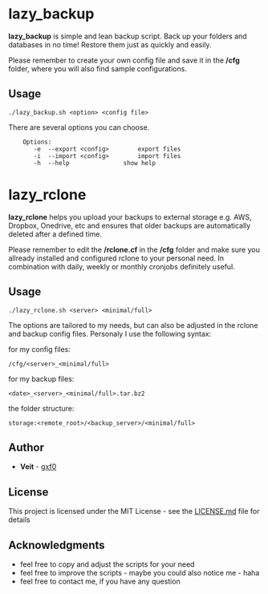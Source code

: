 # lazy_backup

<b>lazy_backup</b> is simple and lean backup script.
Back up your folders and databases in no time! Restore them just as quickly and easily.

Please remember to create your own config file and save it in the <b>/cfg</b> folder, where you will also find sample configurations.

## Usage

```
./lazy_backup.sh <option> <config file>
```
There are several options you can choose.

```
    Options:
       -e  --export <config>		export files
       -i  --import <config>		import files
       -h  --help       		show help
```

# lazy_rclone

<b>lazy_rclone</b> helps you upload your backups to external storage e.g. AWS, Dropbox, Onedrive, etc and ensures that older backups are automatically deleted after a defined time.

Please remember to edit the <b>/rclone.cf</b> in the <b>/cfg</b> folder and make sure you allready installed and configured rclone to your personal need. In combination with daily, weekly or monthly cronjobs definitely useful.  

## Usage
```
./lazy_rclone.sh <server> <minimal/full>
```

The options are tailored to my needs, but can also be adjusted in the rclone and backup config files.
Personaly I use the following syntax:

for my config files: 
```
/cfg/<server>_<minimal/full> 
```
for my backup files: 
```
<date>_<server>_<minimal/full>.tar.bz2 
```
the folder structure:
``` 
storage:<remote_root>/<backup_server>/<minimal/full>
``` 




## Author

* **Veit** - [gxf0](https://github.com/gxf0)

## License

This project is licensed under the MIT License - see the [LICENSE.md](LICENSE.md) file for details

## Acknowledgments

* feel free to copy and adjust the scripts for your need
* feel free to improve the scripts - maybe you could also notice me - haha
* feel free to contact me, if you have any question